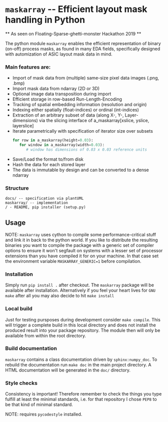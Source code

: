 # `maskarray` -- Efficient layout mask handling in Python

** As seen on Floating-Sparse-ghetti-monster Hackathon 2019 **

The python module `maskarray` enables the efficient representation of binary
(on-off) process masks, as found in many EDA fields, specifically
designed with automization of ASIC layout mask data in mind.

### Main features are:
 - Import of mask data from (multiple) same-size pixel data images (.png, .bmp)
 - Import mask data from ndarray (2D or 3D)
 - Optional image data transposition during import
 - Efficient storage in row-based Run-Length-Encoding
 - Tracking of spatial embedding information (resolution and origin)
 - Indexing either spatially (float-indices) or ordinal (int-indices)
 - Extraction of an arbitrary subset of data (along X-, Y-, Layer-dimensions)
   via the slicing interface of a_maskarray[xslice, yslice, layerslice]
 - Iterate parametrically with specification of iterator size over subsets
   ```python
   for row in a_maskarray(height=0.03):
      for window in a_maskarray(width=0.03):
         # window has dimensions of 0.03 x 0.03 reference units
   ```
 - Save/Load the format to/from disk
 - Hash the data for each stored layer
 - The data is immutable by design and can be converted to a dense ndarray

### Structure

```
docs/ -- specification via plantUML
maskarray/ -- implementation
/ - README, pip installer (setup.py)
```

## Usage

NOTE: `maskarray` uses cython to compile some performance-critical stuff
and link it in back to the python world. If you like to distribute the
resulting binaries you want to compile the package with a generic set of
compiler options to ensure it won't segfault on systems with a lesser set of
processor extensions than you have compiled it for on your machine. In that
case set the environment variable `MASKARRAY_GENERIC=1` before compilation.

### Installation

Simply run `pip install .` after checkout. The `maskarray` package will be
available after installation. Alternatively if you feel your heart lives for
`GNU make` after all you may also decide to hit `make install`

### Local build

Just for testing pursposes during development consider `make compile`. This
will trigger a complete build in this local directory and does not install
the produced result into your package repository. The module then will only
be available from within the root directory.

### Build documentation

`maskarray` contains a class documentation driven by `sphinx:numpy_doc`. To
rebuild the documentation run `make doc` in the main project directory. A
HTML documentation will be generated in the `doc/` directory.

### Style checks

Consistency is important! Therefore remember to check the things you type
fulfill at least the minimal standards, i.e. for that repository I chose
`PEP8` to be that kind of minimal standard.

NOTE: requires `pycodestyle` installed.
